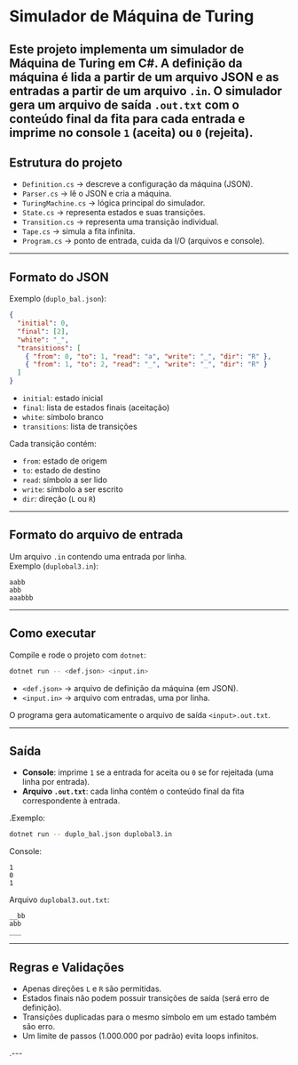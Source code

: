 # Simulador de Máquina de Turing

Este projeto implementa um simulador de Máquina de Turing em C#.
A definição da máquina é lida a partir de um arquivo JSON e as entradas a partir de um arquivo `.in`.
O simulador gera um arquivo de saída `.out.txt` com o conteúdo final da fita para cada entrada e imprime no console `1` (aceita) ou `0` (rejeita).
---

## Estrutura do projeto

- `Definition.cs` → descreve a configuração da máquina (JSON).
- `Parser.cs` → lê o JSON e cria a máquina.
- `TuringMachine.cs` → lógica principal do simulador.
- `State.cs` → representa estados e suas transições.
- `Transition.cs` → representa uma transição individual.
- `Tape.cs` → simula a fita infinita.
- `Program.cs` → ponto de entrada, cuida da I/O (arquivos e console).

---

## Formato do JSON

Exemplo (`duplo_bal.json`):

```json
{
  "initial": 0,
  "final": [2],
  "white": "_",
  "transitions": [
    { "from": 0, "to": 1, "read": "a", "write": "_", "dir": "R" },
    { "from": 1, "to": 2, "read": "_", "write": "_", "dir": "R" }
  ]
}

```
- `initial`: estado inicial
- `final`: lista de estados finais (aceitação)
- `white`: símbolo branco
- `transitions`: lista de transições

Cada transição contém:
- `from`: estado de origem
- `to`: estado de destino
- `read`: símbolo a ser lido
- `write`: símbolo a ser escrito
- `dir`: direção (`L` ou `R`)

---
## Formato do arquivo de entrada

Um arquivo `.in` contendo uma entrada por linha.  
Exemplo (`duplobal3.in`):

```
aabb
abb
aaabbb
```

---

## Como executar

Compile e rode o projeto com `dotnet`:

```sh
dotnet run -- <def.json> <input.in>
```

- `<def.json>` → arquivo de definição da máquina (em JSON).
- `<input.in>` → arquivo com entradas, uma por linha.

O programa gera automaticamente o arquivo de saída `<input>.out.txt`.

---

## Saída

- **Console**: imprime `1` se a entrada for aceita ou `0` se for rejeitada (uma linha por entrada).
- **Arquivo `.out.txt`**: cada linha contém o conteúdo final da fita correspondente à entrada.

.Exemplo:

```sh
dotnet run -- duplo_bal.json duplobal3.in
```

Console:
```
1
0
1
```

Arquivo `duplobal3.out.txt`:
```
__bb
abb
___
```

---

## Regras e Validações

- Apenas direções `L` e `R` são permitidas.
- Estados finais não podem possuir transições de saída (será erro de definição).
- Transições duplicadas para o mesmo símbolo em um estado também são erro.
- Um limite de passos (1.000.000 por padrão) evita loops infinitos.

.---
